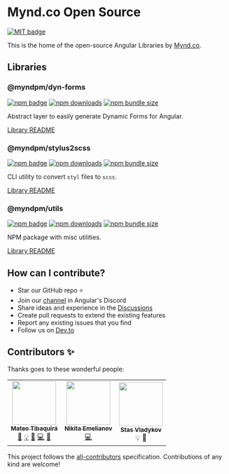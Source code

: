 # Mynd.co Open Source

[![MIT badge](http://img.shields.io/badge/license-MIT-brightgreen.svg)](https://opensource.org/licenses/MIT)

This is the home of the open-source Angular Libraries by [Mynd.co](https://mynd.co).

## Libraries

### @myndpm/dyn-forms

[![npm badge](https://badge.fury.io/js/%40myndpm%2Fdyn-forms.svg)](https://www.npmjs.com/package/@myndpm/dyn-forms)
[![npm downloads](https://img.shields.io/npm/dm/@myndpm/dyn-forms.svg?style=flat)](https://npmcharts.com/compare/@myndpm/dyn-forms?minimal=true)
[![npm bundle size](https://img.shields.io/bundlephobia/minzip/@myndpm/dyn-forms)](https://bundlephobia.com/result?p=@myndpm/dyn-forms)

Abstract layer to easily generate Dynamic Forms for Angular.

[Library README](https://github.com/myndpm/open-source/blob/master/libs/forms/README.md)

### @myndpm/stylus2scss

[![npm badge](https://badge.fury.io/js/%40myndpm%stylus2scss.svg)](https://www.npmjs.com/package/@myndpm/stylus2scss)
[![npm downloads](https://img.shields.io/npm/dm/@myndpm/stylus2scss.svg?style=flat)](https://npmcharts.com/compare/@myndpm/stylus2scss?minimal=true)
[![npm bundle size](https://img.shields.io/bundlephobia/minzip/@myndpm/stylus2scss)](https://bundlephobia.com/result?p=@myndpm/stylus2scss)

CLI utility to convert `styl` files to `scss`.

[Library README](https://github.com/myndpm/open-source/blob/master/libs/tools/stylus2scss/README.md)

### @myndpm/utils

[![npm badge](https://badge.fury.io/js/%40myndpm%2Futils.svg)](https://www.npmjs.com/package/@myndpm/utils)
[![npm downloads](https://img.shields.io/npm/dm/@myndpm/utils.svg?style=flat)](https://npmcharts.com/compare/@myndpm/utils?minimal=true)
[![npm bundle size](https://img.shields.io/bundlephobia/minzip/@myndpm/utils)](https://bundlephobia.com/result?p=@myndpm/utils)

NPM package with misc utilities.

[Library README](https://github.com/myndpm/open-source/blob/master/libs/tools/utils/README.md)

## How can I contribute?

- Star our GitHub repo :star:
- Join our [channel](https://discord.gg/XxEqkvzeXg) in Angular's Discord
- Share ideas and experience in the [Discussions](https://github.com/myndpm/open-source/discussions)
- Create pull requests to extend the existing features
- Report any existing issues that you find
- Follow us on [Dev.to](https://dev.to/myndpm)

## Contributors ✨

Thanks goes to these wonderful people:

<!-- ALL-CONTRIBUTORS-LIST:START - Do not remove or modify this section -->
<!-- prettier-ignore-start -->
<!-- markdownlint-disable -->
<table>
  <tr>
    <td align="center"><a href="http://matheo.co"><img src="https://avatars.githubusercontent.com/u/260185?v=4?s=100" width="100px;" alt=""/><br /><sub><b>Mateo Tibaquirá</b></sub></a><br /><a href="#projectManagement-matheo" title="Project Management">📆</a> <a href="#example-matheo" title="Examples">💡</a> <a href="#ideas-matheo" title="Ideas, Planning, & Feedback">🤔</a> <a href="https://github.com/myndpm/open-source/commits?author=matheo" title="Code">💻</a> <a href="https://github.com/myndpm/open-source/commits?author=matheo" title="Documentation">📖</a></td>
    <td align="center"><a href="https://github.com/nikita-emelianov"><img src="https://avatars.githubusercontent.com/u/42650220?v=4?s=100" width="100px;" alt=""/><br /><sub><b>Nikita Emelianov</b></sub></a><br /><a href="https://github.com/myndpm/open-source/commits?author=nikita-emelianov" title="Code">💻</a></td>
    <td align="center"><a href="https://github.com/Aden-git"><img src="https://avatars.githubusercontent.com/u/11654514?v=4?s=100" width="100px;" alt=""/><br /><sub><b>Stas Vladykov</b></sub></a><br /><a title="Examples">💡</a> <a title="Ideas, Planning, & Feedback">🤔</a></td>
  </tr>
</table>

<!-- markdownlint-restore -->
<!-- prettier-ignore-end -->

<!-- ALL-CONTRIBUTORS-LIST:END -->

This project follows the [all-contributors](https://github.com/all-contributors/all-contributors) specification. Contributions of any kind are welcome!

